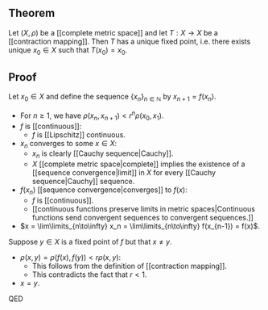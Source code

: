 ## Theorem
Let $(X,\rho)$ be a [[complete metric space]] and let $T: X\to X$ be a [[contraction mapping]]. Then $T$ has a unique fixed point, i.e. there exists unique $x_0 \in X$ such that $T(x_0) = x_0$.
## Proof
Let $x_0 \in X$ and define the sequence $\{x_n\}_{n\in\mathbb N}$ by $x_{n+1} = f(x_n)$.
- For $n \geq 1$, we have $\rho(x_n, x_{n+1})< r^n\rho(x_0,x_1)$.
- $f$ is [[continuous]]:
	- $f$ is [[Lipschitz]] continuous.
- $x_n$ converges to some $x \in X$:
	- $x_n$ is clearly [[Cauchy sequence|Cauchy]]. 
	- $X$ [[complete metric space|complete]] implies the existence of a [[sequence convergence|limit]] in $X$ for every [[Cauchy sequence|Cauchy]] sequence.
- $f(x_n)$ [[sequence convergence|converges]] to $f(x)$:
	- $f$ is [[continuous]].
	- [[continuous functions preserve limits in metric spaces|Continuous functions send convergent sequences to convergent sequences.]]
- $x = \lim\limits_{n\to\infty} x_n = \lim\limits_{n\to\infty} f(x_{n-1}) = f(x)$.


Suppose $y\in X$ is a fixed point of $f$ but that $x\neq y$.
- $\rho(x,y) = \rho(f(x),f(y)) < r\rho(x,y)$:
	- This follows from the definition of [[contraction mapping]].
	- This contradicts the fact that $r<1$. 
- $x = y$.

QED
